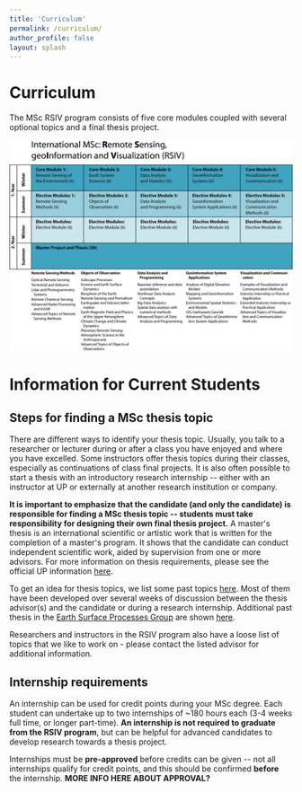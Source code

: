 ```yaml
---
title: 'Curriculum'
permalink: /curriculum/
author_profile: false
layout: splash
---
```

# Curriculum

The MSc RSIV program consists of five core modules coupled with several optional topics and a final thesis project.

<img src="https://github.com/UP-RS-ESP/msc-rsiv/raw/gh-pages/assets/images/MSc_RSIV_concept_vs10.jpg" width="1025" />

# Information for Current Students

## Steps for finding a MSc thesis topic

There are different ways to identify your thesis topic. Usually, you talk to a researcher or lecturer during or after a class you have enjoyed and where you have excelled. Some instructors offer thesis topics during their classes, especially as continuations of class final projects. It is also often possible to start a thesis with an introductory research internship -- either with an instructor at UP or externally at another research institution or company.

**It is important to emphasize that the candidate (and only the candidate) is responsible for finding a MSc thesis topic -- students must take responsibility for designing their own final thesis project.** A master's thesis is an international scientific or artistic work that is written for the completion of a master's program. It shows that the candidate can conduct independent scientific work, aided by supervision from one or more advisors. For more information on thesis requirements, please see the official UP information [here](https://www.uni-potsdam.de/en/studium/studying/organizing-your-exams/final-thesis).

To get an idea for thesis topics, we list some past topics [here](https://up-rs-esp.github.io/msc-rsiv/msctheses/). Most of them have been developed over several weeks of discussion between the thesis advisor(s) and the candidate or during a research internship. Additional past thesis in the [Earth Surface Processes Group](https://up-rs-esp.github.io/) are shown [here](https://up-rs-esp.github.io/theses/).

Researchers and instructors in the RSIV program also have a loose list of topics that we like to work on - please contact the listed advisor for additional information.

## Internship requirements

An internship can be used for credit points during your MSc degree. Each student can undertake up to two internships of ~180 hours each (3-4 weeks full time, or longer part-time). **An internship is not required to graduate from the RSIV program**, but can be helpful for advanced candidates to develop research towards a thesis project. 

Internships must be **pre-approved** before credits can be given -- not all internships qualify for credit points, and this should be confirmed **before** the internship. **MORE INFO HERE ABOUT APPROVAL?**
